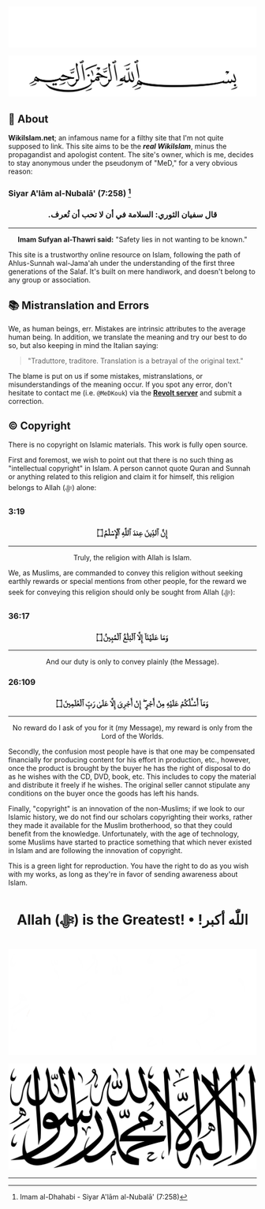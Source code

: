 <div class="dark-mode">

![BismillahDark](./Files/SVG/BismillahDark.svg 'In the name of Allah (ﷻ), Most Gracious, Most Merciful. :no-zoom')

</div>
<div class="light-mode">

![BismillahLight](./Files/SVG/BismillahLight.svg 'In the name of Allah (ﷻ), Most Gracious, Most Merciful. :no-zoom')

</div>

## 🕋 About
**WikiIslam.net**; an infamous name for a filthy site that I'm not quite supposed to link. This site aims to be the ***real WikiIslam***, minus the propagandist and apologist content. The site's owner, which is me, decides to stay anonymous under the pseudonym of "MeD," for a very obvious reason:
<!-- tabs:start -->

### **<strong>Siyar A'lām al-Nubalā' (7:258) [^1] </strong>**
<h3><p style="text-align:center;">قال سفيان الثوري: السلامة في أن لا تحب أن تُعرف.‏</p></h3>

***

<p style="text-align:center;"><b>Imam Sufyan al-Thawri said:</b> "Safety lies in not wanting to be known."</p>

<!-- tabs:end -->

This site is a trustworthy online resource on Islam, following the path of Ahlus-Sunnah wal-Jama'ah under the understanding of the first three generations of the Salaf. It's built on mere handiwork, and doesn't belong to any group or association.

## 📚 Mistranslation and Errors
We, as human beings, err. Mistakes are intrinsic attributes to the average human being. In addition, we translate the meaning and try our best to do so, but also keeping in mind the Italian saying:
> "Traduttore, traditore. Translation is a betrayal of the original text."

The blame is put on us if some mistakes, mistranslations, or misunderstandings of the meaning occur. If you spot any error, don't hesitate to contact me (i.e. `@MeDKouk`) via the **[Revolt server](<>)** and submit a correction.

## ©️ Copyright
There is no copyright on Islamic materials. This work is fully open source.

First and foremost, we wish to point out that there is no such thing as "intellectual copyright" in Islam. A person cannot quote Quran and Sunnah or anything related to this religion and claim it for himself, this religion belongs to Allah (ﷻ) alone:
<!-- tabs:start -->

### **<strong>3:19</strong>**
<h3><p style="text-align:center;">إِنَّ ٱلدِّينَ عِندَ ٱللَّهِ ٱلْإِسْلَٰمُ ۝</p></h3>

***

<p style="text-align:center;">Truly, the religion with Allah is Islam.</p>

<!-- tabs:end -->

We, as Muslims, are commanded to convey this religion without seeking earthly rewards or special mentions from other people, for the reward we seek for conveying this religion should only be sought from Allah (ﷻ):
<!-- tabs:start -->

### **<strong>36:17</strong>**
<h3><p style="text-align:center;">وَمَا عَلَيْنَآ إِلَّا ٱلْبَلَٰغُ ٱلْمُبِينُ ۝</p></h3>

***

<p style="text-align:center;">And our duty is only to convey plainly (the Message).</p>


### **<strong>26:109</strong>**
<h3><p style="text-align:center;">وَمَآ أَسْـَٔلُكُمْ عَلَيْهِ مِنْ أَجْرٍ ۖ إِنْ أَجْرِىَ إِلَّا عَلَىٰ رَبِّ ٱلْعَٰلَمِينَ ۝</p></h3>

***

<p style="text-align:center;">No reward do I ask of you for it (my Message), my reward is only from the Lord of the Worlds.</p>

<!-- tabs:end -->

Secondly, the confusion most people have is that one may be compensated financially for producing content for his effort in production, etc., however, once the product is brought by the buyer he has the right of disposal to do as he wishes with the CD, DVD, book, etc. This includes to copy the material and distribute it freely if he wishes. The original seller cannot stipulate any conditions on the buyer once the goods has left his hands.

Finally, "copyright" is an innovation of the non-Muslims; if we look to our Islamic history, we do not find our scholars copyrighting their works, rather they made it available for the Muslim brotherhood, so that they could benefit from the knowledge. Unfortunately, with the age of technology, some Muslims have started to practice something that which never existed in Islam and are following the innovation of copyright.

This is a green light for reproduction. You have the right to do as you wish with my works, as long as they're in favor of sending awareness about Islam.

<h1><p style="text-align:center;">Allah (ﷻ) is the Greatest! • !اللّٰه أكبر</p></h1>

<div class="dark-mode">

![ShahadahDark](./Files/SVG/ShahadahDark.svg 'There is no god except Allah (ﷻ). Muhammad (ﷺ) is the Messenger of Allah (ﷻ). :no-zoom')

</div>
<div class="light-mode">

![ShahadahLight](./Files/SVG/ShahadahLight.svg 'There is no god except Allah (ﷻ). Muhammad (ﷺ) is the Messenger of Allah (ﷻ). :no-zoom')

</div>

***

[^1]: Imam al-Dhahabi - Siyar A'lām al-Nubalā' (7:258)